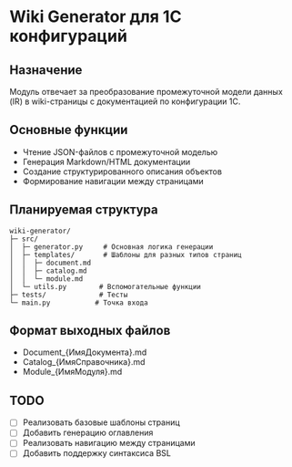 # Wiki Generator для 1С конфигураций

## Назначение
Модуль отвечает за преобразование промежуточной модели данных (IR) в wiki-страницы с документацией по конфигурации 1С.

## Основные функции
- Чтение JSON-файлов с промежуточной моделью
- Генерация Markdown/HTML документации
- Создание структурированного описания объектов
- Формирование навигации между страницами

## Планируемая структура
```
wiki-generator/
├─ src/
│  ├─ generator.py     # Основная логика генерации
│  ├─ templates/       # Шаблоны для разных типов страниц
│  │  ├─ document.md
│  │  ├─ catalog.md
│  │  └─ module.md
│  └─ utils.py        # Вспомогательные функции
├─ tests/             # Тесты
└─ main.py           # Точка входа
```

## Формат выходных файлов
- Document_{ИмяДокумента}.md
- Catalog_{ИмяСправочника}.md
- Module_{ИмяМодуля}.md

## TODO
- [ ] Реализовать базовые шаблоны страниц
- [ ] Добавить генерацию оглавления
- [ ] Реализовать навигацию между страницами
- [ ] Добавить поддержку синтаксиса BSL
